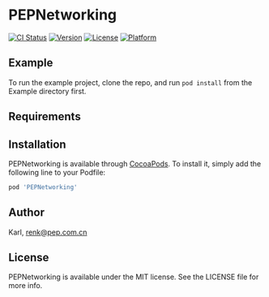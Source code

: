 # PEPNetworking

[![CI Status](https://img.shields.io/travis/RavenKite/PEPNetworking.svg?style=flat)](https://travis-ci.org/RavenKite/PEPNetworking)
[![Version](https://img.shields.io/cocoapods/v/PEPNetworking.svg?style=flat)](https://cocoapods.org/pods/PEPNetworking)
[![License](https://img.shields.io/cocoapods/l/PEPNetworking.svg?style=flat)](https://cocoapods.org/pods/PEPNetworking)
[![Platform](https://img.shields.io/cocoapods/p/PEPNetworking.svg?style=flat)](https://cocoapods.org/pods/PEPNetworking)

## Example

To run the example project, clone the repo, and run `pod install` from the Example directory first.

## Requirements

## Installation

PEPNetworking is available through [CocoaPods](https://cocoapods.org). To install
it, simply add the following line to your Podfile:

```ruby
pod 'PEPNetworking'
```

## Author

Karl, renk@pep.com.cn

## License

PEPNetworking is available under the MIT license. See the LICENSE file for more info.


